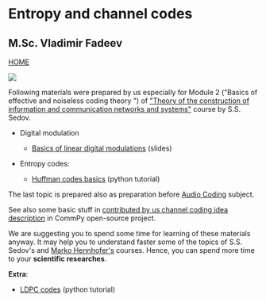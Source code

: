 # Entropy and channel codes
## M.Sc. Vladimir Fadeev

[HOME](https://github.com/kirlf/CSP/blob/master/README.md)

![](https://ak9.picdn.net/shutterstock/videos/23772559/thumb/10.jpg)

Following materials were prepared by us especially for Module 2 ("Basics of effective and noiseless coding theory
") of ["Theory of the construction of information and communication networks and systems"](http://e.kai.ru/%D0%B3%D0%B5%D1%80%D0%BC%D0%B0%D0%BD%D0%BE-%D1%80%D0%BE%D1%81%D1%81%D0%B8%D0%B9%D1%81%D0%BA%D0%B8%D0%B9-%D0%B8%D0%BD%D1%81%D1%82%D0%B8%D1%82%D1%83%D1%82-%D0%BD%D0%BE%D0%B2%D1%8B%D1%85-%D1%82%D0%B5/) course by S.S. Sedov.

* Digital modulation
  * [Basics of linear digital modulations](https://speakerdeck.com/kirlf/linear-digital-modulations) (slides)
   
* Entropy codes:
  * [Huffman codes basics](https://nbviewer.jupyter.org/format/slides/gist/kirlf/2eb242f225f9bfed4ecbfc8e1e2f5f71/Huffman%20codes.ipynb#/) (python tutorial)
  
 The last topic is prepared also as preparation before [Audio Coding](https://www.tu-ilmenau.de/mt/lehrveranstaltungen/lehre-fuer-master-mt/audio-coding/) subject.

See also some basic stuff in [contributed by us channel coding idea description](https://github.com/veeresht/CommPy/tree/master/commpy/channelcoding) in CommPy open-source project.

 We are suggesting you to spend some time for learning of these materials anyway. It may help you to understand faster some of the topics of S.S. Sedov's and [Marko Hennhofer's](http://www5.tu-ilmenau.de/nt/de/private_home/hennhoefer/index.html) courses. Hence, you can spend more time to your **scientific researches**. 
 
 **Extra**:
 - [LDPC codes](https://nbviewer.jupyter.org/github/kirlf/CSP/blob/master/FEC/LDPC.ipynb) (python tutorial)
